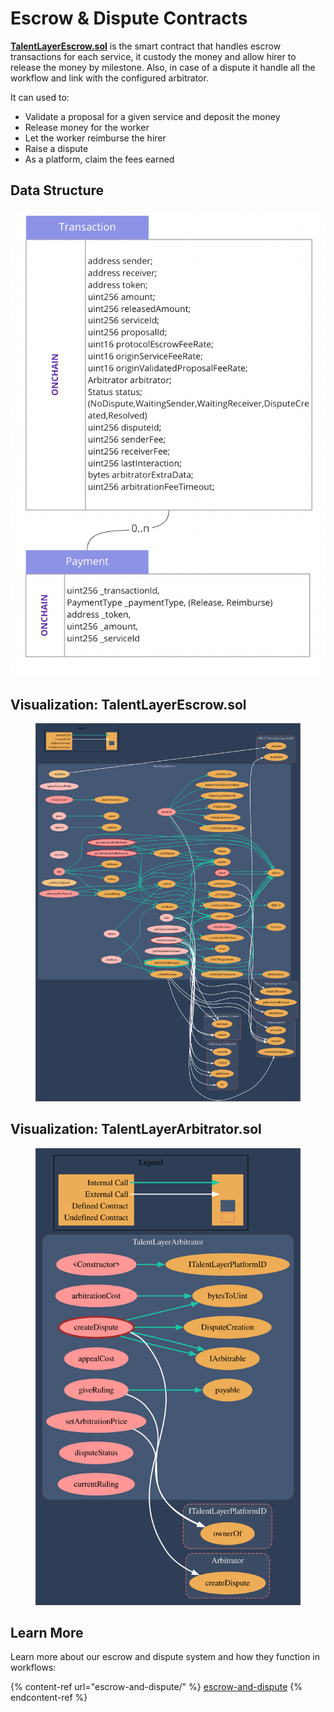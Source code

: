 # Escrow & Dispute Contracts

[**TalentLayerEscrow.sol**](https://github.com/TalentLayer/talentlayer-id-contracts/blob/main/contracts/TalentLayerEscrow.sol) is the smart contract that handles escrow transactions for each service, it custody the money and allow hirer to release the money by milestone. Also, in case of a dispute it handle all the workflow and link with the configured arbitrator.&#x20;

It can used to:

* Validate a proposal for a given service and deposit the money
* Release money for the worker&#x20;
* Let the worker reimburse the hirer
* Raise a dispute
* As a platform, claim the fees earned

## Data Structure

![](<../../.gitbook/assets/image (4).png>)

## Visualization: TalentLayerEscrow.sol

<figure><img src="../../.gitbook/assets/escrow.svg" alt=""><figcaption></figcaption></figure>

## Visualization: TalentLayerArbitrator.sol

<figure><img src="../../.gitbook/assets/arbitrator.svg" alt=""><figcaption></figcaption></figure>

## Learn More

Learn more about our escrow and dispute system and how they function in workflows:&#x20;

{% content-ref url="escrow-and-dispute/" %}
[escrow-and-dispute](escrow-and-dispute/)
{% endcontent-ref %}
